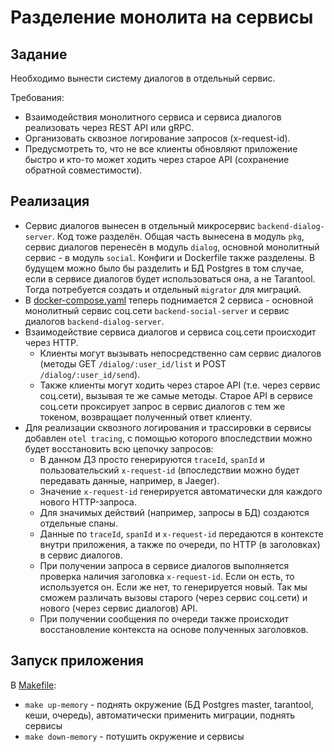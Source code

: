# Разделение монолита на сервисы

## Задание

Необходимо вынести систему диалогов в отдельный сервис.

Требования:
- Взаимодействия монолитного сервиса и сервиса диалогов реализовать через REST API или gRPC.
- Организовать сквозное логирование запросов (x-request-id).
- Предусмотреть то, что не все клиенты обновляют приложение быстро и кто-то может ходить через старое API (сохранение обратной совместимости).

## Реализация

- Сервис диалогов вынесен в отдельный микросервис `backend-dialog-server`. Код тоже разделён. Общая часть вынесена в модуль `pkg`, сервис диалогов перенесён в модуль `dialog`, основной монолитный сервис - в модуль `social`. Конфиги и Dockerfile также разделены. В будущем можно было бы разделить и БД Postgres в том случае, если в сервисе диалогов будет использоваться она, а не Tarantool. Тогда потребуется создать и отдельный `migrator` для миграций.
- В [docker-compose.yaml](../deployments/docker-compose.yaml) теперь поднимается 2 сервиса - основной монолитный сервис соц.сети `backend-social-server` и сервис диалогов `backend-dialog-server`.
- Взаимодействие сервиса диалогов и сервиса соц.сети происходит через HTTP. 
    - Клиенты могут вызывать непосредственно сам сервис диалогов (методы GET `/dialog/:user_id/list` и POST `/dialog/:user_id/send`). 
    - Также клиенты могут ходить через старое API (т.е. через сервис соц.сети), вызывая те же самые методы. Старое API в сервисе соц.сети проксирует запрос в сервис диалогов с тем же токеном, возвращает полученный ответ клиенту.
- Для реализации сквозного логирования и трассировки в сервисы добавлен `otel tracing`, с помощью которого впоследствии можно будет восстановить всю цепочку запросов:
    - В данном ДЗ просто генерируются `traceId`, `spanId` и пользовательский `x-request-id` (впоследствии можно будет передавать данные, например, в Jaeger). 
    - Значение `x-request-id` генерируется автоматически для каждого нового HTTP-запроса.
    - Для значимых действий (например, запросы в БД) создаются отдельные спаны. 
    - Данные по `traceId`, `spanId` и `x-request-id` передаются в контексте внутри приложения, а также по очереди, по HTTP (в заголовках) в сервис диалогов. 
    - При получении запроса в сервисе диалогов выполняется проверка наличия заголовка `x-request-id`. Если он есть, то используется он. Если же нет, то генерируется новый. Так мы сможем различать вызовы старого (через сервис соц.сети) и нового (через сервис диалогов) API.
    - При получении сообщения по очереди также происходит восстановление контекста на основе полученных заголовков.

## Запуск приложения
В [Makefile](../Makefile):
- `make up-memory` - поднять окружение (БД Postgres master, tarantool, кеши, очередь), автоматически применить миграции, поднять сервисы
- `make down-memory` - потушить окружение и сервисы
